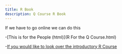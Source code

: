 ```yaml
---
title: R Book
description: Q Course R Book
---
```


If we have to go online we can do this

-[This is for the People (html)](R For the Q Course.html)


-[If you would like to look over the introductory R Course](https://github.com/bmarlin96/Introduction-to-R)
